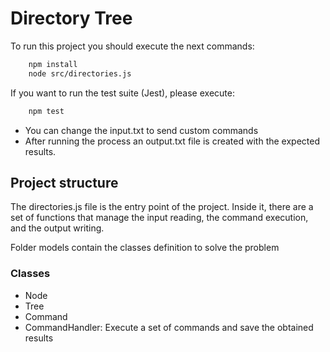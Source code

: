 # Directory Tree

To run this project you should execute the next commands:

```bash
    npm install
    node src/directories.js
```

If you want to run the test suite (Jest), please execute:
```bash
    npm test
```

- You can change the input.txt to send custom commands
- After running the process an output.txt file is created with the expected results.

## Project structure

The directories.js file is the entry point of the project. Inside it, there are a set of functions that manage the input reading, the command execution, and the output writing.

Folder models contain the classes definition to solve the problem

### Classes

- Node
- Tree
- Command
- CommandHandler: Execute a set of commands and save the obtained results

